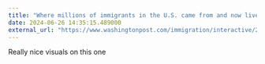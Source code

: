 ```yaml
---
title: "Where millions of immigrants in the U.S. came from and now live"
date: 2024-06-26 14:35:15.489000
external_url: "https://www.washingtonpost.com/immigration/interactive/2024/us-immigration-where-migrants-live/"
---
```


Really nice visuals on this one